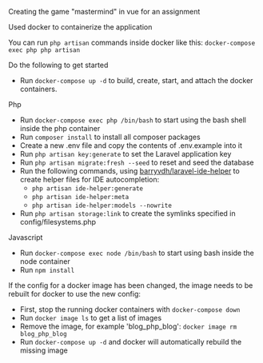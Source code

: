 Creating the game "mastermind" in vue for an assignment

Used docker to containerize the application

You can run `php artisan` commands inside docker like this: `docker-compose exec php php artisan`

Do the following to get started
* Run `docker-compose up -d` to build, create, start, and attach the docker containers.

Php
* Run `docker-compose exec php /bin/bash` to start using the bash shell inside the php container
* Run `composer install` to install all composer packages
* Create a new .env file and copy the contents of .env.example into it
* Run `php artisan key:generate` to set the Laravel application key
* Run `php artisan migrate:fresh --seed` to reset and seed the database
* Run the following commands, using [barryvdh/laravel-ide-helper](https://github.com/barryvdh/laravel-ide-helper) to create helper files for IDE autocompletion:
    * `php artisan ide-helper:generate`
    * `php artisan ide-helper:meta`
    * `php artisan ide-helper:models --nowrite`
* Run `php artisan storage:link` to create the symlinks specified in config/filesystems.php

Javascript
* Run `docker-compose exec node /bin/bash` to start using bash inside the node container
* Run `npm install`

If the config for a docker image has been changed, the image needs to be rebuilt for docker to use the new config:
* First, stop the running docker containers with `docker-compose down`
* Run `docker image ls` to get a list of images
* Remove the image, for example 'blog_php_blog': `docker image rm blog_php_blog`
* Run `docker-compose up -d` and docker will automatically rebuild the missing image
